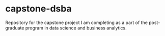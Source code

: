 # capstone-dsba
Repository for the capstone project I am completing as a part of the post-graduate program in data science and business analytics.
